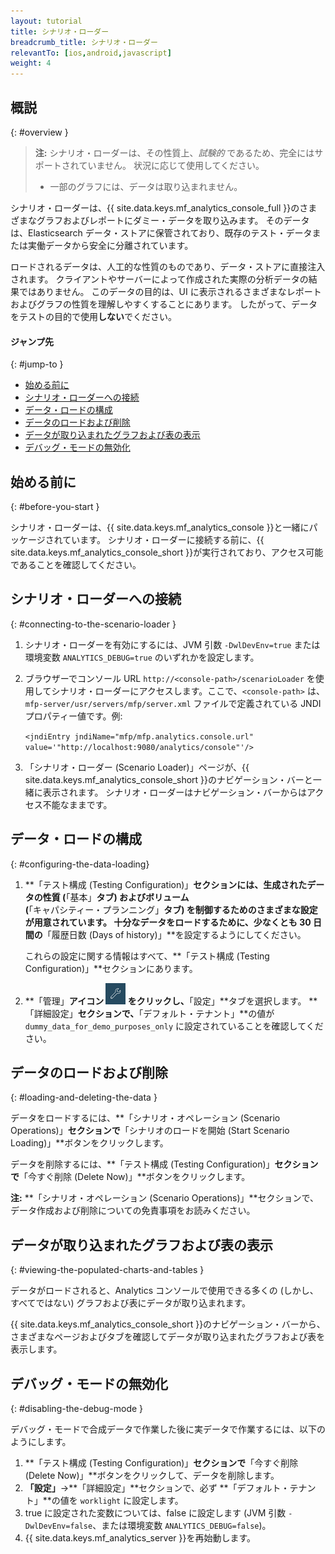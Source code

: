 ```yaml
---
layout: tutorial
title: シナリオ・ローダー
breadcrumb_title: シナリオ・ローダー
relevantTo: [ios,android,javascript]
weight: 4
---
```

<!-- NLS_CHARSET=UTF-8 -->
## 概説
{: #overview }

> **注:** シナリオ・ローダーは、その性質上、*試験的* であるため、完全にはサポートされていません。 状況に応じて使用してください。
>
> * 一部のグラフには、データは取り込まれません。

シナリオ・ローダーは、{{ site.data.keys.mf_analytics_console_full }}のさまざまなグラフおよびレポートにダミー・データを取り込みます。 そのデータは、Elasticsearch データ・ストアに保管されており、既存のテスト・データまたは実働データから安全に分離されています。

ロードされるデータは、人工的な性質のものであり、データ・ストアに直接注入されます。 クライアントやサーバーによって作成された実際の分析データの結果ではありません。 このデータの目的は、UI に表示されるさまざまなレポートおよびグラフの性質を理解しやすくすることにあります。 したがって、データをテストの目的で使用**しない**でください。

#### ジャンプ先
{: #jump-to }

* [始める前に](#before-you-start)
* [シナリオ・ローダーへの接続](#connecting-to-the-scenario-loader)
* [データ・ロードの構成](#configuring-the-data-loading)
* [データのロードおよび削除](#loading-and-deleting-the-data)
* [データが取り込まれたグラフおよび表の表示](#viewing-the-populated-charts-and-tables)
* [デバッグ・モードの無効化](#disabling-the-debug-mode)

## 始める前に
{: #before-you-start }

シナリオ・ローダーは、{{ site.data.keys.mf_analytics_console }}と一緒にパッケージされています。 シナリオ・ローダーに接続する前に、{{ site.data.keys.mf_analytics_console_short }}が実行されており、アクセス可能であることを確認してください。

## シナリオ・ローダーへの接続
{: #connecting-to-the-scenario-loader }

1. シナリオ・ローダーを有効にするには、JVM 引数 `-DwlDevEnv=true` または環境変数 `ANALYTICS_DEBUG=true` のいずれかを設定します。

2. ブラウザーでコンソール URL `http://<console-path>/scenarioLoader` を使用してシナリオ・ローダーにアクセスします。ここで、`<console-path>` は、`mfp-server/usr/servers/mfp/server.xml` ファイルで定義されている JNDI プロパティー値です。例:

    `<jndiEntry jndiName="mfp/mfp.analytics.console.url" value='"http://localhost:9080/analytics/console"'/>`

3. 「シナリオ・ローダー (Scenario Loader)」ページが、{{ site.data.keys.mf_analytics_console_short }}のナビゲーション・バーと一緒に表示されます。 シナリオ・ローダーはナビゲーション・バーからはアクセス不能なままです。

## データ・ロードの構成
{: #configuring-the-data-loading}

1. **「テスト構成 (Testing Configuration)」**セクションには、生成されたデータの性質 (**「基本」**タブ) およびボリューム (**「キャパシティー・プランニング」**タブ) を制御するためのさまざまな設定が用意されています。
    十分なデータをロードするために、少なくとも 30 日間の**「履歴日数 (Days of history)」**を設定するようにしてください。

    これらの設定に関する情報はすべて、**「テスト構成 (Testing Configuration)」**セクションにあります。

2. **「管理」**アイコン <img  alt="レンチのアイコン" style="margin:0;display:inline" src="wrench.png"/> をクリックし、**「設定」**タブを選択します。 **「詳細設定」**セクションで、**「デフォルト・テナント」**の値が `dummy_data_for_demo_purposes_only` に設定されていることを確認してください。

## データのロードおよび削除
{: #loading-and-deleting-the-data }

データをロードするには、**「シナリオ・オペレーション (Scenario Operations)」**セクションで**「シナリオのロードを開始 (Start Scenario Loading)」**ボタンをクリックします。

データを削除するには、**「テスト構成 (Testing Configuration)」**セクションで**「今すぐ削除 (Delete Now)」**ボタンをクリックします。

**注:** **「シナリオ・オペレーション (Scenario Operations)」**セクションで、データ作成および削除についての免責事項をお読みください。

## データが取り込まれたグラフおよび表の表示
{: #viewing-the-populated-charts-and-tables }

データがロードされると、Analytics コンソールで使用できる多くの (しかし、すべてではない) グラフおよび表にデータが取り込まれます。

{{ site.data.keys.mf_analytics_console_short }}のナビゲーション・バーから、さまざまなページおよびタブを確認してデータが取り込まれたグラフおよび表を表示します。

## デバッグ・モードの無効化
{: #disabling-the-debug-mode }

デバッグ・モードで合成データで作業した後に実データで作業するには、以下のようにします。

1. **「テスト構成 (Testing Configuration)」**セクションで**「今すぐ削除 (Delete Now)」**ボタンをクリックして、データを削除します。
2. **「設定」**→**「詳細設定」**セクションで、必ず **「デフォルト・テナント」**の値を `worklight` に設定します。
3. true に設定された変数については、false に設定します (JVM 引数 `-DwlDevEnv=false`、または環境変数 `ANALYTICS_DEBUG=false`)。
4. {{ site.data.keys.mf_analytics_server }}を再始動します。
